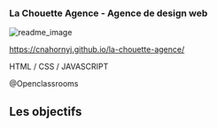 ### La Chouette Agence - Agence de design web

![readme_image](https://user-images.githubusercontent.com/50677355/80456661-478ac880-892e-11ea-8eb2-60bd94cec2a5.png)

https://cnahornyj.github.io/la-chouette-agence/

HTML / CSS / JAVASCRIPT

@Openclassrooms

## Les objectifs
